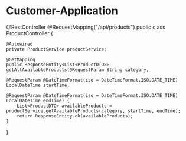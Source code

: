 # Customer-Application
@RestController
@RequestMapping("/api/products")
public class ProductController {

    @Autowired
    private ProductService productService;

    @GetMapping
    public ResponseEntity<List<ProductDTO>> getAllAvailableProducts(@RequestParam String category,
                                                                    @RequestParam @DateTimeFormat(iso = DateTimeFormat.ISO.DATE_TIME) LocalDateTime startTime,
                                                                    @RequestParam @DateTimeFormat(iso = DateTimeFormat.ISO.DATE_TIME) LocalDateTime endTime) {
        List<ProductDTO> availableProducts = productService.getAvailableProducts(category, startTime, endTime);
        return ResponseEntity.ok(availableProducts);
    }
}
